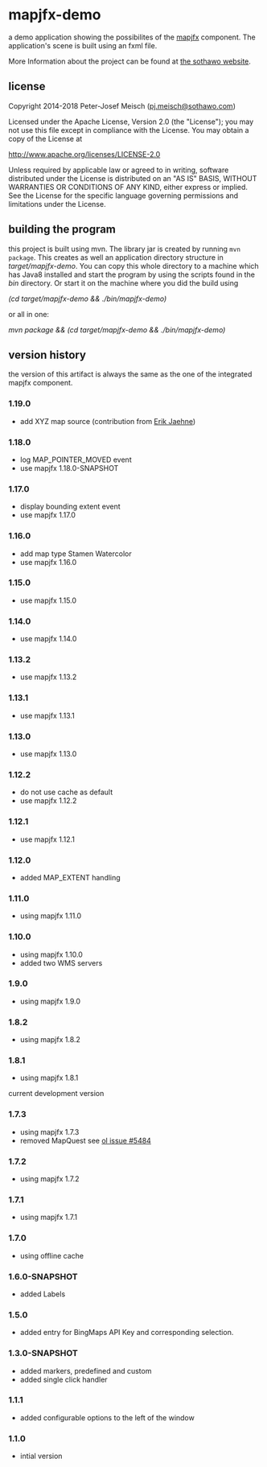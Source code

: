 # mapjfx-demo

a demo application showing the possibilites of the [mapjfx](http://www.sothawo.com/projects/mapjfx/) component. The
application's scene is built using an fxml file.

More Information about the project can be found at [the sothawo website](http://www.sothawo.com/projects/mapjfx-demo/).

## license

 Copyright 2014-2018 Peter-Josef Meisch (pj.meisch@sothawo.com)

   Licensed under the Apache License, Version 2.0 (the "License");
   you may not use this file except in compliance with the License.
   You may obtain a copy of the License at

   http://www.apache.org/licenses/LICENSE-2.0

   Unless required by applicable law or agreed to in writing, software
   distributed under the License is distributed on an "AS IS" BASIS,
   WITHOUT WARRANTIES OR CONDITIONS OF ANY KIND, either express or implied.
   See the License for the specific language governing permissions and
   limitations under the License.

## building the program

this project is built using mvn. The library jar is created by running `mvn package`. This creates as well an
application directory structure in _target/mapjfx-demo_. You can copy this whole directory to a machine which has
Java8 installed and start the program by using the scripts found in the _bin_ directory. Or start it on the machine
where you did the build  using

_(cd target/mapjfx-demo && ./bin/mapjfx-demo)_

or all in one:

_mvn package && (cd target/mapjfx-demo && ./bin/mapjfx-demo)_


## version history

the version of this artifact is always the same as the one of the integrated mapjfx component.

###

### 1.19.0

* add XYZ map source (contribution from [Erik Jaehne](https://github.com/s3erjaeh))

### 1.18.0

* log MAP_POINTER_MOVED event
* use mapjfx 1.18.0-SNAPSHOT

### 1.17.0

* display bounding extent event
* use mapjfx 1.17.0

### 1.16.0

* add map type Stamen Watercolor
* use mapjfx 1.16.0

### 1.15.0

* use mapjfx 1.15.0

### 1.14.0

* use mapjfx 1.14.0

### 1.13.2

* use mapjfx 1.13.2

### 1.13.1

* use mapjfx 1.13.1

### 1.13.0

* use mapjfx 1.13.0

### 1.12.2

* do not use cache as default
* use mapjfx 1.12.2

### 1.12.1

* use mapjfx 1.12.1

### 1.12.0

* added MAP_EXTENT handling

### 1.11.0

* using mapjfx 1.11.0

### 1.10.0

* using mapjfx 1.10.0
* added two WMS servers

### 1.9.0

* using mapjfx 1.9.0

### 1.8.2

* using mapjfx 1.8.2

### 1.8.1

* using mapjfx 1.8.1

current development version

### 1.7.3

* using mapjfx 1.7.3
* removed MapQuest see [ol issue #5484](https://github.com/openlayers/ol3/issues/5484)

### 1.7.2

* using mapjfx 1.7.2

### 1.7.1

* using mapjfx 1.7.1

### 1.7.0

* using offline cache

### 1.6.0-SNAPSHOT

* added Labels

### 1.5.0

* added entry for BingMaps API Key and corresponding selection.

### 1.3.0-SNAPSHOT

* added markers, predefined and custom
* added single click handler

### 1.1.1

* added configurable options to the left of the window

### 1.1.0

* intial version

